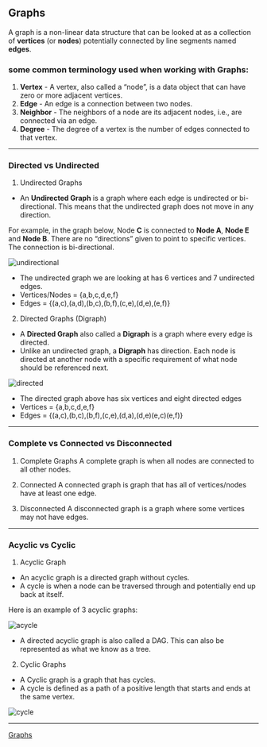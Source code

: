 ## Graphs

A graph is a non-linear data structure that can be looked at as a collection of **vertices** (or **nodes**) potentially connected by line segments named **edges**.

### some common terminology used when working with Graphs:

1. **Vertex** - A vertex, also called a “node”, is a data object that can have zero or more adjacent vertices.
2. **Edge** - An edge is a connection between two nodes.
3. **Neighbor** - The neighbors of a node are its adjacent nodes, i.e., are connected via an edge.
4. **Degree** - The degree of a vertex is the number of edges connected to that vertex.

-------------------------------------

### Directed vs Undirected

1. Undirected Graphs

- An **Undirected Graph** is a graph where each edge is undirected or bi-directional. This means that the undirected graph does not move in any direction.

For example, in the graph below, Node **C** is connected to **Node A**, **Node E** and **Node B**. There are no “directions” given to point to specific vertices. The connection is bi-directional.

![undirectional](https://codefellows.github.io/common_curriculum/data_structures_and_algorithms/Code_401/class-35/resources/assets/UndirectedGraph.PNG)

- The undirected graph we are looking at has 6 vertices and 7 undirected edges.
- Vertices/Nodes = {a,b,c,d,e,f}
- Edges = {(a,c),(a,d),(b,c),(b,f),(c,e),(d,e),(e,f)}

2. Directed Graphs (Digraph)

- A **Directed Graph** also called a **Digraph** is a graph where every edge is directed.
- Unlike an undirected graph, a **Digraph** has direction. Each node is directed at another node with a specific requirement of what node should be referenced next.

![directed](https://codefellows.github.io/common_curriculum/data_structures_and_algorithms/Code_401/class-35/resources/assets/DirectedGraph.PNG)


- The directed graph above has six vertices and eight directed edges
- Vertices = {a,b,c,d,e,f}
- Edges = {(a,c),(b,c),(b,f),(c,e),(d,a),(d,e)(e,c)(e,f)}

---------------------------------

### Complete vs Connected vs Disconnected

1. Complete Graphs
A complete graph is when all nodes are connected to all other nodes.

2. Connected
A connected graph is graph that has all of vertices/nodes have at least one edge.

3. Disconnected
A disconnected graph is a graph where some vertices may not have edges.

------------------------

### Acyclic vs Cyclic

1. Acyclic Graph

- An acyclic graph is a directed graph without cycles.
- A cycle is when a node can be traversed through and potentially end up back at itself.

Here is an example of 3 acyclic graphs:

![acycle](https://codefellows.github.io/common_curriculum/data_structures_and_algorithms/Code_401/class-35/resources/assets/threeAcyclic.png)

- A directed acyclic graph is also called a DAG. This can also be represented as what we know as a tree.


2. Cyclic Graphs

- A Cyclic graph is a graph that has cycles.
- A cycle is defined as a path of a positive length that starts and ends at the same vertex.

![cycle](https://codefellows.github.io/common_curriculum/data_structures_and_algorithms/Code_401/class-35/resources/assets/cyclic.PNG)

--------------

[Graphs](https://codefellows.github.io/common_curriculum/data_structures_and_algorithms/Code_401/class-35/resources/graphs.html)
